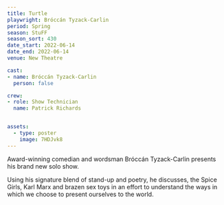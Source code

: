 ```yaml
---
title: Turtle
playwright: Bróccán Tyzack-Carlin
period: Spring
season: StuFF
season_sort: 430
date_start: 2022-06-14
date_end: 2022-06-14
venue: New Theatre 

cast: 
- name: Bróccán Tyzack-Carlin
  person: false 

crew:
- role: Show Technician
  name: Patrick Richards


assets:
  - type: poster
    image: 7HDJvk8
---
```


Award-winning comedian and wordsman Bróccán Tyzack-Carlin presents his brand new solo show.
 
Using his signature blend of stand-up and poetry, he discusses, the Spice Girls, Karl Marx and brazen sex toys in an effort to understand the ways in which we choose to present ourselves to the world.
